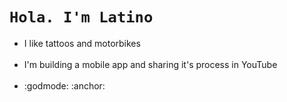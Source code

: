 <!DOCTYPE html>
<html>
  <h1 style="text-align"><code>Hola. I'm Latino</code></h1>
  <ul>
  <li>I like tattoos and motorbikes</li>
  <br>
  <li>I'm building a mobile app and sharing it's process in YouTube</li>
  <br>
  <li>:godmode: :anchor:</li>
</ul> 
</html> 
